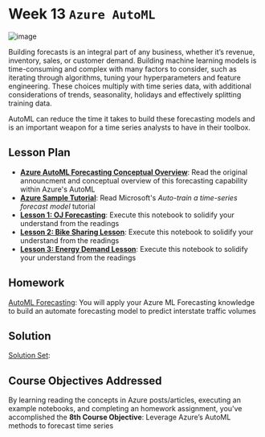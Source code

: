 # Week 13 `Azure AutoML`
![image](automl.png)

Building forecasts is an integral part of any business, whether it’s revenue, inventory, sales, or customer demand. Building machine learning models is time-consuming and complex with many factors to consider, such as iterating through algorithms, tuning your hyperparameters and feature engineering. These choices multiply with time series data, with additional considerations of trends, seasonality, holidays and effectively splitting training data.

AutoML can reduce the time it takes to build these forecasting models and is an important weapon for a time series analysts to have in their toolbox.


## Lesson Plan

* **[Azure AutoML Forecasting Conceptual Overview](https://azure.microsoft.com/en-us/blog/build-more-accurate-forecasts-with-new-capabilities-in-automated-machine-learning/)**: Read the original announcment and conceptual overview of this forecasting capability within Azure's AutoML
* **[Azure Sample Tutorial](https://docs.microsoft.com/en-us/azure/machine-learning/how-to-auto-train-forecast)**: Read Microsoft's *Auto-train a time-series forecast model* tutorial 
* **[Lesson 1: OJ Forecasting](./les1-oj-forecasting.ipynb)**: Execute this notebook to solidify your understand from the readings
* **[Lesson 2: Bike Sharing Lesson](./les2-bikesharing.ipynb)**: Execute this notebook to solidify your understand from the readings
* **[Lesson 3: Energy Demand Lesson](./les3-energy-demand.ipynb)**: Execute this notebook to solidify your understand from the readings
## Homework

[AutoML Forecasting](hw1-automl.ipynb): You will apply your Azure ML Forecasting knowledge to build an automate forecasting model to predict interstate traffic volumes

## Solution

[Solution Set](sol1-automl.ipynb): 

## Course Objectives Addressed

By learning reading the concepts in Azure posts/articles, executing an example notebooks, and completing an homework assignment,  you've accomplished the **8th Course Objective**: Leverage Azure’s AutoML methods to forecast time series